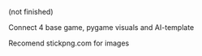 (not finished)

Connect 4 base game, pygame visuals and AI-template


Recomend stickpng.com for images
